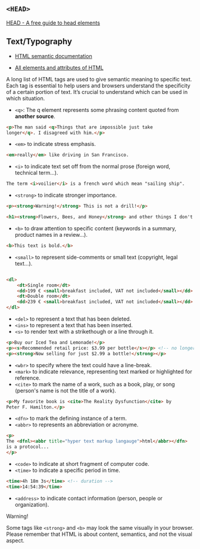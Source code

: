 ## `<HEAD>`

 [HEAD - A free guide to head elements](https://htmlhead.dev/)

## Text/Typography

- [HTML semantic documentation](https://html.spec.whatwg.org/multipage/text-level-semantics.html#the-em-element)

- [All elements and attributes of HTML](https://htmlreference.io/)

 A long list of HTML tags are used to give semantic meaning to specific text. Each tag is essential to help users and browsers understand the specificity of a certain portion of text. It’s crucial to understand which can be used in which situation.
 
- `<q>`: The q element represents some phrasing content quoted from __another source__.

```html
<p>The man said <q>Things that are impossible just take
longer</q>. I disagreed with him.</p>
```

- `<em>` to indicate stress emphasis.

```html
<em>really</em> like driving in San Francisco.
```

- `<i>` to indicate text set off from the normal prose (foreign word, technical term…).

```html
The term <i>voilier</i> is a french word which mean "sailing ship".
```

- `<strong>` to indicate stronger importance.

```html
<p><strong>Warning!</strong> This is not a drill!</p>

<h1><strong>Flowers, Bees, and Honey</strong> and other things I don't understand</h1>
```

- `<b>` to draw attention to specific content (keywords in a summary, product names in a review…).

```HTML
<b>This text is bold.</b>
```

- `<small>` to represent side-comments or small text (copyright, legal text…).

```html

<dl>
    <dt>Single room</dt>
    <dd>199 € <small>breakfast included, VAT not included</small></dd>
    <dt>Double room</dt>
    <dd>239 € <small>breakfast included, VAT not included</small></dd>
</dl>
```

- `<del>` to represent a text that has been deleted.
- `<ins>` to represent a text that has been inserted.
- `<s>` to render text with a strikethough or a line through it.

```html
<p>Buy our Iced Tea and Lemonade!</p>
<p><s>Recommended retail price: $3.99 per bottle</s></p> <!-- no longer -->
<p><strong>Now selling for just $2.99 a bottle!</strong></p>
```

- `<wbr>` to specify where the text could have a line-break.
- `<mark>` to indicate relevance, representing text marked or highlighted for reference.
- `<cite>` to mark the name of a work, such as a book, play, or song (person's name is not the title of a work).

```html
<p>My favorite book is <cite>The Reality Dysfunction</cite> by
Peter F. Hamilton.</p>
```

- `<dfn>` to mark the defining instance of a term.
- `<abbr>` to represents an abbreviation or acronyme.

```html
<p>
The <dfnl><abbr title="hyper text markup langauge">html</abbr></dfn>
is a protocol...
</p>
```
- `<code>` to indicate at short fragment of computer code.
- `<time>` to indicate a specific period in time.

```html
<time>4h 18m 3s</time> <!-- duration -->
<time>14:54:39</time>
```

- `<address>` to indicate contact information (person, people or organization).

Warning!

Some tags like `<strong>` and `<b>` may look the same visually in your browser. Please remember that HTML is about content, semantics, and not the visual aspect.